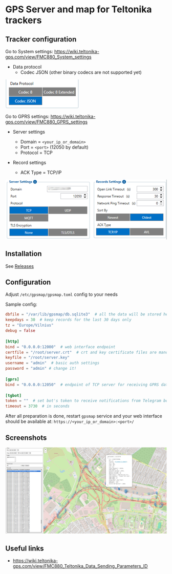 # GPS Server and map for Teltonika trackers

## Tracker configuration

Go to System settings: https://wiki.teltonika-gps.com/view/FMC880_System_settings

- Data protocol
  - Codec JSON (other binary codecs are not supported yet)

![](./docs/Screenshot_codec_json.png)

Go to GPRS settings: https://wiki.teltonika-gps.com/view/FMC880_GPRS_settings

- Server settings
  - Domain = `<your_ip_or_domain>`
  - Port = `<port>` (12050 by default)
  - Protocol = TCP

- Record settings
  - ACK Type = TCP/IP

![](./docs/Screenshot_server.png)

## Installation

See [Releases](https://github.com/jackcvr/gpsmap/releases)

## Configuration

Adjust `/etc/gpsmap/gpsmap.toml` config to your needs

Sample config:
```toml
dbfile = "/var/lib/gpsmap/db.sqlite3"  # all the data will be stored here
keepdays = 30  # keep records for the last 30 days only
tz = "Europe/Vilnius"
debug = false

[http]
bind = "0.0.0.0:12000"  # web interface endpoint
certfile = "/root/server.crt"  # crt and key certificate files are mandatory (for TLS)
keyfile = "/root/server.key"
username = "admin"  # basic auth settings
password = "admin" # change it!

[gprs]
bind = "0.0.0.0:12050"  # endpoint of TCP server for receiving GPRS data from tracker

[tgbot]
token = ""  # set bot's token to receive notifications from Telegram bot
timeout = 3730  # in seconds
```

After all preparation is done, restart `gpsmap` service and 
your web interface should be available at: `https://<your_ip_or_domain>:<port>/`

## Screenshots

![](./docs/Screenshot.png)

## Useful links
- https://wiki.teltonika-gps.com/view/FMC880_Teltonika_Data_Sending_Parameters_ID